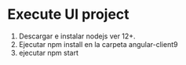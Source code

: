 # Execute UI project

1) Descargar e instalar nodejs ver 12+.
3) Ejecutar npm install en la carpeta angular-client9
4) ejecutar npm start



